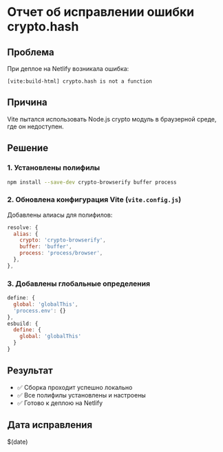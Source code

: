 # Отчет об исправлении ошибки crypto.hash

## Проблема
При деплое на Netlify возникала ошибка:
```
[vite:build-html] crypto.hash is not a function
```

## Причина
Vite пытался использовать Node.js crypto модуль в браузерной среде, где он недоступен.

## Решение

### 1. Установлены полифилы
```bash
npm install --save-dev crypto-browserify buffer process
```

### 2. Обновлена конфигурация Vite (`vite.config.js`)
Добавлены алиасы для полифилов:
```javascript
resolve: {
  alias: {
    crypto: 'crypto-browserify',
    buffer: 'buffer',
    process: 'process/browser',
  },
},
```

### 3. Добавлены глобальные определения
```javascript
define: {
  global: 'globalThis',
  'process.env': {}
},
esbuild: {
  define: {
    global: 'globalThis'
  }
}
```

## Результат
- ✅ Сборка проходит успешно локально
- ✅ Все полифилы установлены и настроены
- ✅ Готово к деплою на Netlify

## Дата исправления
$(date) 